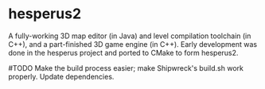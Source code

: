 # hesperus2
A fully-working 3D map editor (in Java) and level compilation toolchain (in C++), and a part-finished 3D game engine (in C++). Early development was done in the hesperus project and ported to CMake to form hesperus2.

#TODO
Make the build process easier; make Shipwreck's build.sh work properly.
Update dependencies.
